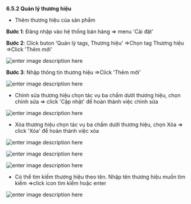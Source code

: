 


**6.5.2	Quản lý thương hiệu**

- Thêm thương hiệu của sản phẩm

**Bước 1**: Đăng nhập vào hệ thống bán hàng => menu 'Cài đặt'

**Bước 2**:  Click buton 'Quản lý tags, Thương hiệu' =>Chọn tag Thương hiệu =>Click 'Thêm mới'

![enter image description here](https://static8.muarecdn.com/original/muare/images/2021/04/09/5909055_screenshot-133.png)

**Bước 3**: Nhập thông tin thương hiệu =>Click 'Thêm mới'

![enter image description here](https://static8.muarecdn.com/original/muare/images/2021/04/09/5909058_screenshot-134.png)

+ Chỉnh sửa thương hiệu chọn tác vụ ba chấm dưới thương hiệu, chọn chỉnh sửa => click 'Cập nhật' để hoàn thành việc chỉnh sửa

![enter image description here](https://static8.muarecdn.com/original/muare/images/2021/04/09/5909059_screenshot-135.png)

+ Xóa thương hiệu chọn tác vụ ba chấm dưới thương hiệu, chọn Xóa => click 'Xóa' để hoàn thành việc xóa

![enter image description here](https://static8.muarecdn.com/original/muare/images/2021/04/09/5909060_screenshot-136.png)


![enter image description here](https://static8.muarecdn.com/original/muare/images/2021/04/09/5909061_screenshot-137.png)

![enter image description here](https://static8.muarecdn.com/original/muare/images/2021/04/09/5909062_screenshot-138.png)

- Có thể tìm kiếm thương hiệu theo tên. Nhập tên thương hiệu muốn tìm kiếm =>click icon tìm kiếm hoặc enter

![enter image description here](https://static8.muarecdn.com/original/muare/images/2021/04/09/5909065_screenshot-139.png)

